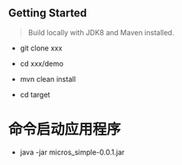 ## Getting Started
> Build locally with JDK8 and Maven installed.

* git clone xxx

* cd xxx/demo

* mvn clean install

* cd target

# 命令启动应用程序
* java -jar micros_simple-0.0.1.jar